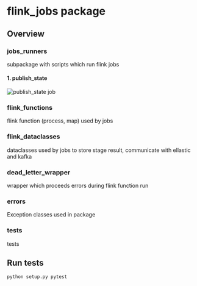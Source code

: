 # flink_jobs package

## Overview

### jobs_runners
subpackage with scripts which run flink jobs
#### 1. publish_state
![publish_state job](png/publish_state.png)

### flink_functions
flink function (process, map) used by jobs

### flink_dataclasses
dataclasses used by jobs to store stage result, communicate with ellastic and kafka

### dead_letter_wrapper
wrapper which proceeds errors during flink function run

### errors
Exception classes used in package

### tests
tests

## Run tests
```
python setup.py pytest
```
